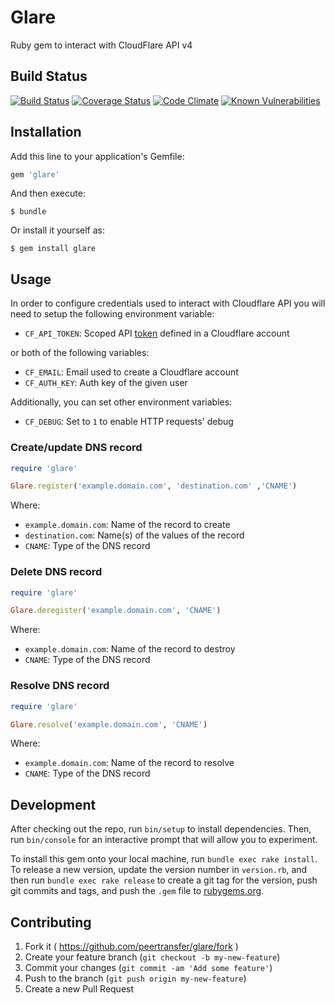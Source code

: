 # Glare

Ruby gem to interact with CloudFlare API v4

## Build Status

[![Build Status](https://travis-ci.org/peertransfer/glare.svg?branch=master)](https://travis-ci.org/peertransfer/glare)
[![Coverage Status](https://coveralls.io/repos/github/peertransfer/glare/badge.svg?branch=master)](https://coveralls.io/github/peertransfer/glare?branch=master)
[![Code Climate](https://codeclimate.com/github/peertransfer/glare/badges/gpa.svg)](https://codeclimate.com/github/peertransfer/glare)
[![Known Vulnerabilities](https://snyk.io/test/github/peertransfer/glare/badge.svg)](https://snyk.io/test/github/peertransfer/glare)

## Installation

Add this line to your application's Gemfile:

```ruby
gem 'glare'
```

And then execute:

    $ bundle

Or install it yourself as:

    $ gem install glare

## Usage

In order to configure credentials used to interact with Cloudflare API you will need to setup the following environment variable:

- `CF_API_TOKEN`: Scoped API [token](https://support.cloudflare.com/hc/en-us/articles/200167836-Managing-API-Tokens-and-Keys) defined in a Cloudflare account

or both of the following variables:

- `CF_EMAIL`: Email used to create a Cloudflare account
- `CF_AUTH_KEY`: Auth key of the given user

Additionally, you can set other environment variables:

- `CF_DEBUG`: Set to `1` to enable HTTP requests' debug

### Create/update DNS record

```ruby
require 'glare'

Glare.register('example.domain.com', 'destination.com' ,'CNAME')
```

Where:
  - `example.domain.com`: Name of the record to create
  - `destination.com`: Name(s) of the values of the record
  - `CNAME`: Type of the DNS record

### Delete DNS record

```ruby
require 'glare'

Glare.deregister('example.domain.com', 'CNAME')
```

Where:
  - `example.domain.com`: Name of the record to destroy
  - `CNAME`: Type of the DNS record

### Resolve DNS record

```ruby
require 'glare'

Glare.resolve('example.domain.com', 'CNAME')
```

Where:
  - `example.domain.com`: Name of the record to resolve
  - `CNAME`: Type of the DNS record

## Development

After checking out the repo, run `bin/setup` to install dependencies. Then, run `bin/console` for an interactive prompt that will allow you to experiment.

To install this gem onto your local machine, run `bundle exec rake install`. To release a new version, update the version number in `version.rb`, and then run `bundle exec rake release` to create a git tag for the version, push git commits and tags, and push the `.gem` file to [rubygems.org](https://rubygems.org).

## Contributing

1. Fork it ( https://github.com/peertransfer/glare/fork )
2. Create your feature branch (`git checkout -b my-new-feature`)
3. Commit your changes (`git commit -am 'Add some feature'`)
4. Push to the branch (`git push origin my-new-feature`)
5. Create a new Pull Request
